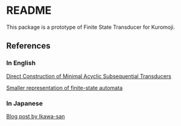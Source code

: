 # README
This package is a prototype of Finite State Transducer for Kuromoji.

## References
### In English
[Direct Construction of Minimal Acyclic Subsequential Transducers](http://citeseerx.ist.psu.edu/viewdoc/summary?doi=10.1.1.24.3698)

[Smaller representation of finite-state automata](http://www.cs.put.poznan.pl/dweiss/site/publications/download/fsacomp.pdf)

### In Japanese 
[Blog post by Ikawa-san](http://qiita.com/ikawaha/items/be95304a803020e1b2d1)
